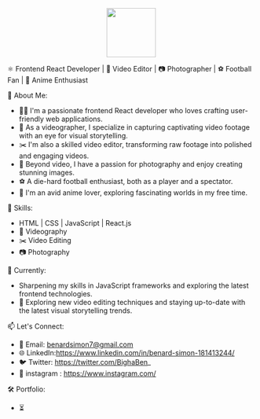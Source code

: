 <div id="header" align="center">
  <img src="https://media.giphy.com/media/M9gbBd9nbDrOTu1Mqx/giphy.gif" width="100"/>
</div>

⚛ Frontend React Developer | 🎥 Video Editor | 📷 Photographer | ⚽ Football Fan | 💙 Anime Enthusiast

🌟 About Me:
- 👨‍💻 I'm a passionate frontend React developer who loves crafting user-friendly web applications.
- 🎥 As a videographer, I specialize in capturing captivating video footage with an eye for visual storytelling.
- ✂️ I'm also a skilled video editor, transforming raw footage into polished and engaging videos.
- 📸 Beyond video, I have a passion for photography and enjoy creating stunning images.
- ⚽ A die-hard football enthusiast, both as a player and a spectator.
- 💙 I'm an avid anime lover, exploring fascinating worlds in my free time.

🔧 Skills:
- HTML | CSS | JavaScript | React.js
- 🎥 Videography
- ✂️ Video Editing
- 📷 Photography


🌱 Currently:
- Sharpening my skills in JavaScript frameworks and exploring the latest frontend technologies.
- 🌟 Exploring new video editing techniques and staying up-to-date with the latest visual storytelling trends.

📫 Let's Connect:
- 📧 Email: benardsimon7@gmail.com
- 🌐 LinkedIn:https://www.linkedin.com/in/benard-simon-181413244/
- 🐦 Twitter: https://twitter.com/BighaBen_
- 📸 instagram : https://www.instagram.com/

🛠️ Portfolio:
- ⏳


<!---
BigBen-7/BigBen-7 is a ✨ special ✨ repository because its `README.md` (this file) appears on your GitHub profile.
You can click the Preview link to take a look at your changes.
--->
